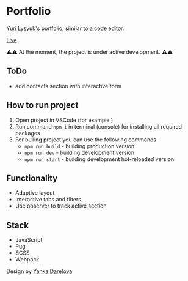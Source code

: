 # Portfolio

Yuri Lysyuk's portfolio, similar to a code editor.

[Live](https://yuriylysyuk.ru)

⚠️⚠️ At the moment, the project is under active development. ⚠️⚠️

## ToDo

- add contacts section with interactive form

## How to run project

1. Open project in VSCode (for example )
2. Run command `npm i` in terminal (console) for installing all required packages
3. For builing project you can use the following commands:
   - `npm run build` - building production version
   - `npm run dev` - building development version
   - `npm run start` - building development hot-reloaded version

## Functionality

- Adaptive layout
- Interactive tabs and filters
- Use observer to track active section

## Stack

- JavaScript
- Pug
- SCSS
- Webpack

Design by [Yanka Darelova](https://www.behance.net/darelova)

